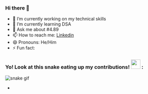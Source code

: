 ### Hi there 👋



- 🔭 I’m currently working on my technical skills
- 🌱 I’m currently learning DSA 
- 💬 Ask me about #4.89
- 📫 How to reach me: [Linkedin](https://www.linkedin.com/in/durvesh-kumar-pal/)
- 😄 Pronouns: He/Him
- ⚡ Fun fact:

### Yo! Look at this snake eating up my contributions! <img src= "https://c.tenor.com/BczFoyx41WoAAAAj/swallowed-the-mighty-ones.gif" width= "30" height= "30">  :

![snake gif](https://github.com/DurveshKumarPal/blob/output/github-contribution-grid-snake.gif)

-
